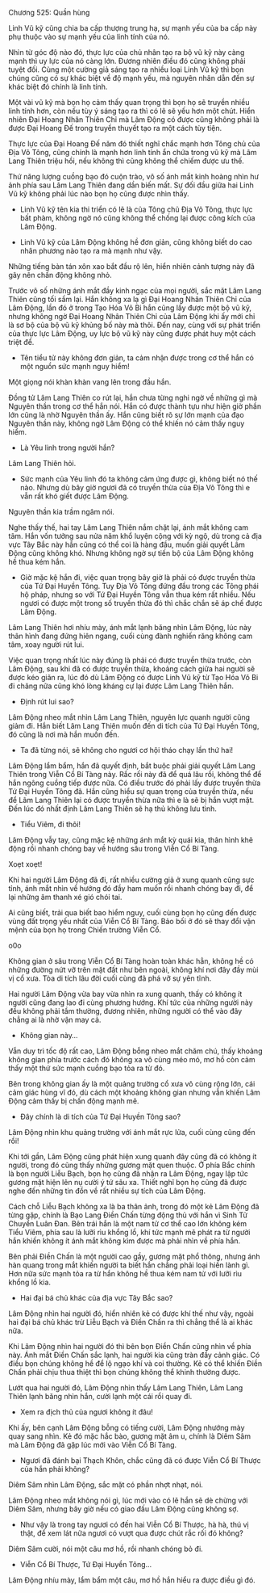 




Chương 525: Quần hùng


Linh Vũ kỹ cũng chia ba cấp thượng trung hạ, sự mạnh yếu của ba cấp này phụ thuộc vào sự mạnh yếu của linh tính của nó.

Nhìn từ góc độ nào đó, thực lực của chủ nhân tạo ra bộ vũ kỹ này càng mạnh thì uy lực của nó càng lớn. Đương nhiên điều đó cũng không phải tuyệt đối. Cùng một cường giả sáng tạo ra nhiều loại Linh Vũ kỹ thì bọn chúng cũng có sự khác biệt về độ mạnh yếu, mà nguyên nhân dẫn đến sự khác biệt đó chính là linh tính.

Một vài vũ kỹ mà bọn họ cảm thấy quan trọng thì bọn họ sẽ truyền nhiều linh tính hơn, còn nếu tùy ý sáng tạo ra thì có lẽ sẽ yếu hơn một chút. Hiển nhiên Đại Hoang Nhân Thiên Chỉ mà Lâm Động có được cũng không phải là được Đại Hoang Đế trong truyền thuyết tạo ra một cách tùy tiện.

Thực lực của Đại Hoang Đế năm đó thiết nghĩ chắc mạnh hơn Tông chủ của Địa Võ Tông, cũng chính là mạnh hơn linh tính ẩn chứa trong vũ kỹ mà Lâm Lang Thiên triệu hồi, nếu không thì cũng không thể chiếm được ưu thế.

Thứ năng lượng cuồng bạo đó cuộn trào, vô số ánh mắt kinh hoàng nhìn hư ảnh phía sau Lâm Lang Thiên đang dần biến mất. Sự đối đầu giữa hai Linh Vũ kỹ không phải lúc nào bọn họ cũng được nhìn thấy.

- Linh Vũ kỹ tên kia thi triển có lẽ là của Tông chủ Địa Võ Tông, thực lực bất phàm, không ngờ nó cũng không thể chống lại được công kích của Lâm Động.

- Linh Vũ kỹ của Lâm Động không hề đơn giản, cũng không biết do cao nhân phương nào tạo ra mà mạnh như vậy.

Những tiếng bàn tán xôn xao bắt đầu rộ lên, hiển nhiên cảnh tượng này đã gây nên chấn động không nhỏ.

Trước vô số những ánh mắt đầy kinh ngạc của mọi người, sắc mặt Lâm Lang Thiên cũng tối sầm lại. Hắn không xa lạ gì Đại Hoang Nhân Thiên Chỉ của Lâm Động, lần đó ở trong Tạo Hóa Võ Bi hắn cũng lấy được một bộ vũ kỹ, nhưng không ngờ Đại Hoang Nhân Thiên Chỉ của Lâm Động khi ấy mới chỉ là sơ bộ của bộ vũ kỹ khủng bố này mà thôi. Đến nay, cùng với sự phát triển của thực lực Lâm Động, uy lực bộ vũ kỹ này cũng được phát huy một cách triệt để.

- Tên tiểu tử này không đơn giản, ta cảm nhận được trong cơ thể hắn có một nguồn sức mạnh nguy hiểm!

Một giọng nói khàn khàn vang lên trong đầu hắn.

Đồng tử Lâm Lang Thiên co rút lại, hắn chưa từng nghi ngờ về những gì mà Nguyên thần trong cơ thể hắn nói. Hắn có được thành tựu như hiện giờ phần lớn cũng là nhờ Nguyên thần ấy. Hắn cũng biết rõ sự lớn mạnh của đạo Nguyên thần này, không ngờ Lâm Động có thể khiến nó cảm thấy nguy hiểm.

- Là Yêu linh trong người hắn?

Lâm Lang Thiên hỏi.

- Sức mạnh của Yêu linh đó ta không cảm ứng được gì, không biết nó thế nào. Nhưng dù bây giờ ngươi đã có truyền thừa của Địa Võ Tông thì e vẫn rất khó giết được Lâm Động.

Nguyên thần kia trầm ngâm nói.

Nghe thấy thế, hai tay Lâm Lang Thiên nắm chặt lại, ánh mắt không cam tâm. Hắn vốn tưởng sau nửa năm khổ luyện cộng với kỳ ngộ, dù trong cả địa vực Tây Bắc này hắn cũng có thể coi là hàng đầu, muốn giải quyết Lâm Động cũng không khó. Nhưng không ngờ sự tiến bộ của Lâm Động không hề thua kém hắn.

- Giờ mặc kệ hắn đi, việc quan trọng bây giờ là phải có được truyền thừa của Tứ Đại Huyền Tông. Tuy Địa Võ Tông đứng đầu trong các Tông phái hộ pháp, nhưng so với Tứ Đại Huyền Tông vẫn thua kém rất nhiều. Nếu ngươi có được một trong số truyền thừa đó thì chắc chắn sẽ áp chế được Lâm Động.

Lâm Lang Thiên hơi nhíu mày, ánh mắt lạnh băng nhìn Lâm Động, lúc này thân hình đang đứng hiên ngang, cuối cùng đành nghiến răng không cam tâm, xoay người rút lui.

Việc quan trọng nhất lúc này đúng là phải có được truyền thừa trước, còn Lâm Động, sau khi đã có được truyền thừa, khoảng cách giữa hai người sẽ được kéo giãn ra, lúc đó dù Lâm Động có được Linh Vũ kỹ từ Tạo Hóa Võ Bi đi chăng nữa cũng khó lòng kháng cự lại được Lâm Lang Thiên hắn.

- Định rút lui sao?

Lâm Động nheo mắt nhìn Lâm Lang Thiên, nguyên lực quanh người cũng giảm đi. Hắn biết Lâm Lang Thiên muốn đến di tích của Tứ Đại Huyền Tông, đó cũng là nơi mà hắn muốn đến.

- Ta đã từng nói, sẽ không cho ngươi cơ hội tháo chạy lần thứ hai!

Lâm Động lẩm bẩm, hắn đã quyết định, bắt buộc phải giải quyết Lâm Lang Thiên trong Viễn Cổ Bí Tàng này. Rắc rối này đã để quá lâu rồi, không thể để hắn ngông cuồng tiếp được nữa. Có điều trước đó phải lấy được truyền thừa Tứ Đại Huyền Tông đã. Hắn cũng hiểu sự quan trọng của truyền thừa, nếu để Lâm Lang Thiên lại có được truyền thừa nữa thì e là sẽ bị hắn vượt mặt. Đến lúc đó nhất định Lâm Lang Thiên sẽ hạ thủ không lưu tình.

- Tiểu Viêm, đi thôi!

Lâm Động vẫy tay, cũng mặc kệ những ánh mắt kỳ quái kia, thân hình khẽ động rồi nhanh chóng bay về hướng sâu trong Viễn Cổ Bí Tàng.

Xoẹt xoẹt!

Khi hai người Lâm Động đã đi, rất nhiều cường giả ở xung quanh cũng sực tỉnh, ánh mắt nhìn về hướng đó đầy ham muốn rồi nhanh chóng bay đi, để lại những âm thanh xé gió chói tai.

Ai cũng biết, trải qua biết bao hiểm nguy, cuối cùng bọn họ cũng đến được vùng đất trọng yếu nhất của Viễn Cổ Bí Tàng. Bảo bối ở đó sẽ thay đổi vận mệnh của bọn họ trong Chiến trường Viễn Cổ.

o0o

Không gian ở sâu trong Viễn Cổ Bí Tàng hoàn toàn khác hẳn, không hề có những đường nứt vỡ trên mặt đất như bên ngoài, không khí nơi đây đầy mùi vị cổ xưa. Tòa di tích lâu đời cuối cùng đã phá vỡ sự yên tĩnh.

Hai người Lâm Động vừa bay vừa nhìn ra xung quanh, thấy có không ít người cũng đang lao đi cùng phương hướng. Khí tức của những người này đều không phải tầm thường, đương nhiên, những người có thể vào đây chẳng ai là nhờ vận may cả.

- Không gian này…

Vẫn duy trì tốc độ rất cao, Lâm Động bỗng nheo mắt chăm chú, thấy khoảng không gian phía trước cách đó không xa vô cùng méo mó, mơ hồ còn cảm thấy một thứ sức mạnh cuồng bạo tỏa ra từ đó.

Bên trong không gian ấy là một quảng trường cổ xưa vô cùng rộng lớn, cái cảm giác hùng vĩ đó, dù cách một khoảng không gian nhưng vẫn khiến Lâm Động cảm thấy bị chấn động mạnh mẽ.

- Đây chính là di tích của Tứ Đại Huyền Tông sao?

Lâm Động nhìn khu quảng trường với ánh mắt rực lửa, cuối cùng cũng đến rồi!

Khi tới gần, Lâm Động cũng phát hiện xung quanh đây cũng đã có không ít người, trong đó cũng thấy những gương mặt quen thuộc. Ở phía Bắc chính là bọn người Liễu Bạch, bọn họ cũng đã nhận ra Lâm Động, ngay lập tức gương mặt hiện lên nụ cười ý tứ sâu xa. Thiết nghĩ bọn họ cũng đã được nghe đến những tin đồn về rất nhiều sự tích của Lâm Động.

Cách chỗ Liễu Bạch không xa là ba thân ảnh, trong đó một kẻ Lâm Động đã từng gặp, chính là Bạo Lang Điền Chấn từng động thủ với hắn vì Sinh Tử Chuyển Luân Đan. Bên trái hắn là một nam tử cơ thể cao lớn không kém Tiểu Viêm, phía sau là lưỡi rìu khổng lồ, khí tức mạnh mẽ phát ra từ người hắn khiến không ít ánh mắt không kìm được mà phải nhìn về phía hắn.

Bên phải Điền Chấn là một người cao gầy, gương mặt phổ thông, nhưng ánh hàn quang trong mắt khiến người ta biết hắn chẳng phải loại hiền lành gì. Hơn nữa sức mạnh tỏa ra từ hắn không hề thua kém nam tử với lưỡi rìu khổng lồ kia.

- Hai đại bá chủ khác của địa vực Tây Bắc sao?

Lâm Động nhìn hai người đó, hiển nhiên kẻ có được khí thế như vậy, ngoài hai đại bá chủ khác trừ Liễu Bạch và Điền Chấn ra thì chẳng thể là ai khác nữa.

Khi Lâm Động nhìn hai người đó thì bên bọn Điền Chấn cũng nhìn về phía này. Ánh mắt Điền Chấn sắc lạnh, hai người kia cũng tràn đầy cảnh giác. Có điều bọn chúng không hề để lộ ngạo khí và coi thường. Kẻ có thể khiến Điền Chấn phải chịu thua thiệt thì bọn chúng không thể khinh thường được.

Lướt qua hai người đó, Lâm Động nhìn thấy Lâm Lang Thiên, Lâm Lang Thiên lạnh băng nhìn hắn, cười lạnh một cái rồi quay đi.

- Xem ra địch thủ của ngươi không ít đâu!

Khi ấy, bên cạnh Lâm Động bỗng có tiếng cười, Lâm Động nhướng mày quay sang nhìn. Kẻ đó mặc hắc bào, gương mặt âm u, chính là Diêm Sâm mà Lâm Động đã gặp lúc mới vào Viễn Cổ Bí Tàng.

- Ngươi đã đánh bại Thạch Khôn, chắc cũng đã có được Viễn Cổ Bí Thược của hắn phải không?

Diêm Sâm nhìn Lâm Động, sắc mặt có phần nhợt nhạt, nói.

Lâm Động nheo mắt không nói gì, lúc mới vào có lẽ hắn sẽ dè chừng với Diêm Sâm, nhưng bây giờ nếu có giao đấu Lâm Động cũng không sợ.

- Như vậy là trong tay ngươi có đến hai Viễn Cổ Bí Thược, hà hà, thú vị thật, để xem lát nữa ngươi có vượt qua được chút rắc rối đó không?

Diêm Sâm cười, nói một câu mơ hồ, rồi nhanh chóng bỏ đi.

- Viễn Cổ Bí Thược, Tứ Đại Huyền Tông…

Lâm Động nhíu mày, lẩm bẩm một câu, mơ hồ hắn hiểu ra được điều gì đó.




